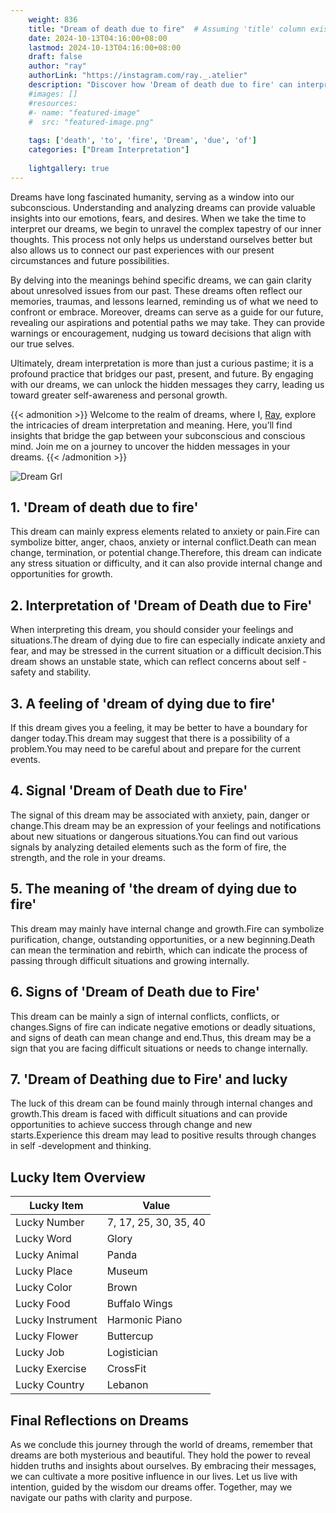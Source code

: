 ```yaml
---
    weight: 836
    title: "Dream of death due to fire"  # Assuming 'title' column exists
    date: 2024-10-13T04:16:00+08:00
    lastmod: 2024-10-13T04:16:00+08:00
    draft: false
    author: "ray"
    authorLink: "https://instagram.com/ray._.atelier"
    description: "Discover how 'Dream of death due to fire' can interpret your future and uncover its significant meanings in your life."
    #images: []
    #resources:
    #- name: "featured-image"
    #  src: "featured-image.png"
    
    tags: ['death', 'to', 'fire', 'Dream', 'due', 'of']
    categories: ["Dream Interpretation"]
    
    lightgallery: true
---
```

    
Dreams have long fascinated humanity, serving as a window into our subconscious. Understanding and analyzing dreams can provide valuable insights into our emotions, fears, and desires. When we take the time to interpret our dreams, we begin to unravel the complex tapestry of our inner thoughts. This process not only helps us understand ourselves better but also allows us to connect our past experiences with our present circumstances and future possibilities.

By delving into the meanings behind specific dreams, we can gain clarity about unresolved issues from our past. These dreams often reflect our memories, traumas, and lessons learned, reminding us of what we need to confront or embrace. Moreover, dreams can serve as a guide for our future, revealing our aspirations and potential paths we may take. They can provide warnings or encouragement, nudging us toward decisions that align with our true selves.

Ultimately, dream interpretation is more than just a curious pastime; it is a profound practice that bridges our past, present, and future. By engaging with our dreams, we can unlock the hidden messages they carry, leading us toward greater self-awareness and personal growth.

{{< admonition >}}
Welcome to the realm of dreams, where I, [Ray](https://instagram.com/ray._.atelier), explore the intricacies of dream interpretation and meaning. Here, you’ll find insights that bridge the gap between your subconscious and conscious mind. Join me on a journey to uncover the hidden messages in your dreams.
{{< /admonition >}}

![Dream Grl](https://cdn.pixabay.com/photo/2017/11/02/03/35/gothic-2910057_1280.jpg "Dream Grl")

## 1. 'Dream of death due to fire'
This dream can mainly express elements related to anxiety or pain.Fire can symbolize bitter, anger, chaos, anxiety or internal conflict.Death can mean change, termination, or potential change.Therefore, this dream can indicate any stress situation or difficulty, and it can also provide internal change and opportunities for growth.

## 2. Interpretation of 'Dream of Death due to Fire'
When interpreting this dream, you should consider your feelings and situations.The dream of dying due to fire can especially indicate anxiety and fear, and may be stressed in the current situation or a difficult decision.This dream shows an unstable state, which can reflect concerns about self -safety and stability.

## 3. A feeling of 'dream of dying due to fire'
If this dream gives you a feeling, it may be better to have a boundary for danger today.This dream may suggest that there is a possibility of a problem.You may need to be careful about and prepare for the current events.

## 4. Signal 'Dream of Death due to Fire'
The signal of this dream may be associated with anxiety, pain, danger or change.This dream may be an expression of your feelings and notifications about new situations or dangerous situations.You can find out various signals by analyzing detailed elements such as the form of fire, the strength, and the role in your dreams.

## 5. The meaning of 'the dream of dying due to fire'
This dream may mainly have internal change and growth.Fire can symbolize purification, change, outstanding opportunities, or a new beginning.Death can mean the termination and rebirth, which can indicate the process of passing through difficult situations and growing internally.

## 6. Signs of 'Dream of Death due to Fire'
This dream can be mainly a sign of internal conflicts, conflicts, or changes.Signs of fire can indicate negative emotions or deadly situations, and signs of death can mean change and end.Thus, this dream may be a sign that you are facing difficult situations or needs to change internally.

## 7. 'Dream of Deathing due to Fire' and lucky
The luck of this dream can be found mainly through internal changes and growth.This dream is faced with difficult situations and can provide opportunities to achieve success through change and new starts.Experience this dream may lead to positive results through changes in self -development and thinking.

## Lucky Item Overview
| Lucky Item          | Value              |
|---------------|--------------------|
| Lucky Number        | 7, 17, 25, 30, 35, 40  |
| Lucky Word          | Glory |
| Lucky Animal        | Panda |
| Lucky Place         | Museum     |
| Lucky Color         | Brown     |
| Lucky Food          | Buffalo Wings      |
| Lucky Instrument    | Harmonic Piano |
| Lucky Flower        | Buttercup    |
| Lucky Job           | Logistician       |
| Lucky Exercise      | CrossFit  |
| Lucky Country       | Lebanon    |


##  Final Reflections on Dreams

As we conclude this journey through the world of dreams, remember that dreams are both mysterious and beautiful. They hold the power to reveal hidden truths and insights about ourselves. By embracing their messages, we can cultivate a more positive influence in our lives. Let us live with intention, guided by the wisdom our dreams offer. Together, may we navigate our paths with clarity and purpose.
